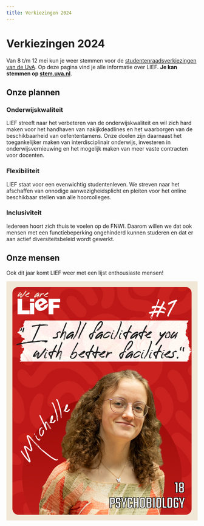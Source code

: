 ```yaml
---
title: Verkiezingen 2024
---
```

# Verkiezingen 2024

Van 8 t/m 12 mei kun je weer stemmen voor de [studentenraadsverkiezingen van de UvA](https://student.uva.nl/onderwerpen/studentenraadsverkiezingen). Op deze pagina vind je alle informatie over LIEF. **Je kan stemmen op [stem.uva.nl](http://stem.uva.nl)**.

## Onze plannen

### Onderwijskwaliteit

LIEF streeft naar het verbeteren van de onderwijskwaliteit en wil zich hard maken voor het handhaven van nakijkdeadlines en het waarborgen van de beschikbaarheid van oefententamens. Onze doelen zijn daarnaast het toegankelijker maken van interdisciplinair onderwijs, investeren in onderwijsvernieuwing en het mogelijk maken van meer vaste contracten voor docenten.

### Flexibiliteit
LIEF staat voor een evenwichtig studentenleven. We streven naar het afschaffen van onnodige aanwezigheidsplicht en pleiten voor het online beschikbaar stellen van alle hoorcolleges.

### Inclusiviteit
Iedereen hoort zich thuis te voelen op de FNWI. Daarom willen we dat ook mensen met een functiebeperking ongehinderd kunnen studeren en dat er aan actief diversiteitsbeleid wordt gewerkt.

## Onze mensen

Ook dit jaar komt LIEF weer met een lijst enthousiaste mensen!

![1: Michelle](/assets/imgs/verkiezingen2024/1Michelle.png)


